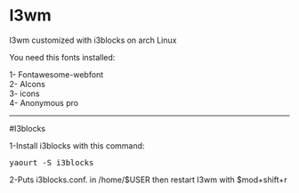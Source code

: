 # I3wm
I3wm customized with i3blocks on arch Linux

You need this fonts installed:

1- Fontawesome-webfont
<br>
2- AIcons
<br>
3- icons
<br>
4- Anonymous pro
<hr>
#I3blocks 

1-Install i3blocks with this command:
<pre>yaourt -S i3blocks</pre>

2-Puts i3blocks.conf. in /home/$USER then restart I3wm with $mod+shift+r
